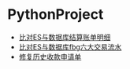 # PythonProject

 - [比对ES与数据库结算账单明细](check_its_bill_detail.py)
 - [比对ES与数据库fbg六大交易流水](check_fbg_relation.py)
 - [修复历史收款申请单](repair_its_receivable_apply.py)